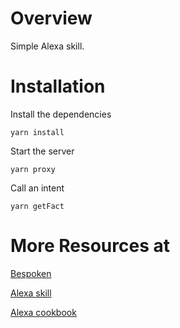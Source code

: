 # Overview

Simple Alexa skill.

# Installation

Install the dependencies
```
yarn install
```

Start the server
```
yarn proxy
```

Call an intent
```
yarn getFact
```

# More Resources at

[Bespoken](https://bespoken.io)

[Alexa skill](https://github.com/alexa/skill-sample-nodejs-fact)

[Alexa cookbook](https://github.com/alexa/alexa-cookbook)

